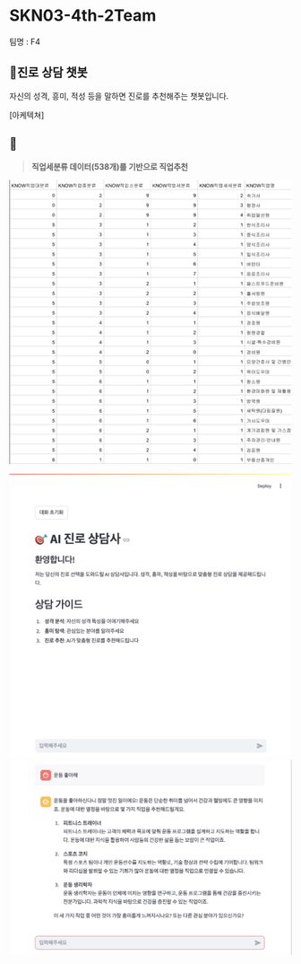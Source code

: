 # SKN03-4th-2Team  
팀명 : F4  

## 🎯진로 상담 챗봇  
자신의 성격, 흥미, 적성 등을 말하면 진로를 추천해주는 챗봇입니다.  

[아케텍쳐]
  

## 📄 
> **직업세분류 데이터(538개)를 기반으로 직업추천**

![데이터](https://github.com/SKNETWORKS-FAMILY-AICAMP/SKN03-4th-2Team/blob/JSY/%E1%84%89%E1%85%B3%E1%84%8F%E1%85%B3%E1%84%85%E1%85%B5%E1%86%AB%E1%84%89%E1%85%A3%E1%86%BA%202024-11-07%20%E1%84%8B%E1%85%A9%E1%84%8C%E1%85%A5%E1%86%AB%2010.13.55.png)




![결과](https://github.com/SKNETWORKS-FAMILY-AICAMP/SKN03-4th-2Team/blob/JSY/final_1.png)
![결과](https://github.com/SKNETWORKS-FAMILY-AICAMP/SKN03-4th-2Team/blob/JSY/final_2.png)
